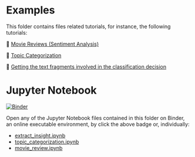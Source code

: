 # Examples

This folder contains files related tutorials, for instance, the following tutorials:

:page_facing_up: [Movie Reviews (Sentiment Analysis)](https://pyss3.readthedocs.io/en/latest/tutorials/movie-review.html)

:page_facing_up: [Topic Categorization](https://pyss3.readthedocs.io/en/latest/tutorials/topic-categorization.html)

:page_facing_up: [Getting the text fragments involved in the classification decision](https://pyss3.readthedocs.io/en/latest/tutorials/extract-insight.html)


# Jupyter Notebook

[![Binder](https://mybinder.org/badge_logo.svg)](https://mybinder.org/v2/gh/sergioburdisso/pyss3/master?filepath=examples)

Open any of the Jupyter Notebook files contained in this folder on Binder, an online executable environment, by click the above badge or, individually:
* [extract_insight.ipynb](https://mybinder.org/v2/gh/sergioburdisso/pyss3/master?filepath=examples/extract_insight.ipynb)
* [topic_categorization.ipynb](https://mybinder.org/v2/gh/sergioburdisso/pyss3/master?filepath=examples/topic_categorization.ipynb)
* [movie_review.ipynb](https://mybinder.org/v2/gh/sergioburdisso/pyss3/master?filepath=examples/movie_review.ipynb)